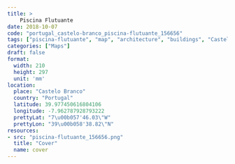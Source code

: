 ```yaml
---
title: > 
    Piscina Flutuante
date: 2018-10-07
code: "portugal_castelo-branco_piscina-flutuante_156656"
tags: ["piscina-flutuante", "map", "architecture", "buildings", "Castelo Branco", "Portugal"]
categories: ["Maps"]
draft: false
format:
  width: 210
  height: 297
  unit: 'mm'
location:
  place: "Castelo Branco"
  country: "Portugal"
  latitude: 39.977450616804106
  longitude: -7.962787928793222
  prettyLat: "7\u00b057'46.03\"W"
  prettyLon: "39\u00b058'38.82\"N"
resources:
- src: "piscina-flutuante_156656.png"
  title: "Cover"
  name: cover
---
```

